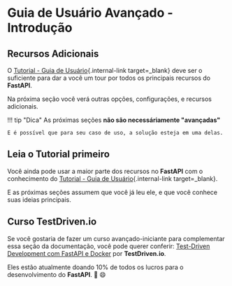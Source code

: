 # Guia de Usuário Avançado - Introdução

## Recursos Adicionais

O [Tutorial - Guia de Usuário](../tutorial/){.internal-link target=_blank} deve ser o suficiente para dar a você um tour por todos os principais recursos do **FastAPI**.

Na próxima seção você verá outras opções, configurações, e recursos adicionais.

!!! tip "Dica"
    As próximas seções **não são necessáriamente "avançadas"**

    E é possível que para seu caso de uso, a solução esteja em uma delas.

## Leia o Tutorial primeiro

Você ainda pode usar a maior parte dos recursos no **FastAPI** com o conhecimento do [Tutorial - Guia de Usuário](../tutorial/){.internal-link target=_blank}.

E as próximas seções assumem que você já leu ele, e que você conhece suas ideias principais.

## Curso TestDriven.io

Se você gostaria de fazer um curso avançado-iniciante para complementar essa seção da documentação, você pode querer conferir: <a href="https://testdriven.io/courses/tdd-fastapi/" class="external-link" target="_blank">Test-Driven Development com FastAPI e Docker</a> por **TestDriven.io**.

Eles estão atualmente doando 10% de todos os lucros para o desenvolvimento do **FastAPI**. 🎉 😄
